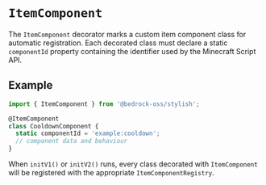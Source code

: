 # `ItemComponent`

The `ItemComponent` decorator marks a custom item component class for automatic
registration. Each decorated class must declare a static `componentId` property
containing the identifier used by the Minecraft Script API.

## Example

```ts
import { ItemComponent } from '@bedrock-oss/stylish';

@ItemComponent
class CooldownComponent {
  static componentId = 'example:cooldown';
  // component data and behaviour
}
```

When `initV1()` or `initV2()` runs, every class decorated with `ItemComponent`
will be registered with the appropriate `ItemComponentRegistry`.